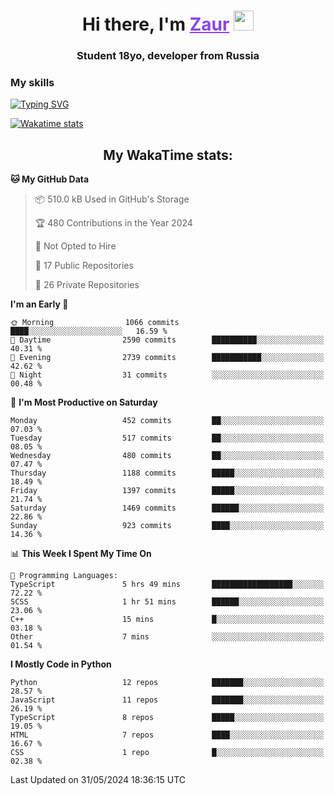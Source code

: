 <h1 align="center">
    Hi there, I'm 
    <a href="https://t.me/skyguy" target="_blank" style="color: #8C43EA">Zaur</a>
    <img src="https://github.com/blackcater/blackcater/raw/main/images/Hi.gif" height="32">
</h1>

<h3 align="center">
    Student 18yo, developer from Russia
</h3>  

### **My skills**
[![Typing SVG](https://readme-typing-svg.herokuapp.com?font=Oxanium&duration=3000&pause=1500&color=8C43EA&height=30&lines=Python:+FastAPI,+Flask,+Aiogram,+Telethon;SQL:+PostgreSQL,+SQLite;JavaScript/TypeScript:+React.js;HTML+(PUG),+CSS+(SCSS))](https://git.io/typing-svg)

[![Wakatime stats](https://github-readme-stats.vercel.app/api/wakatime?username=skyguy&hide_title=true&show_icons=true&title_color=8C43EA&icon_color=BE57EA&bg_color=30,191919,341b56&text_color=B1B1B1&border_radius=10&hide_border=true)](https://github.com/anuraghazra/github-readme-stats)


<h2 align="center"> My WakaTime stats: </h2>

<!--START_SECTION:waka-->
**🐱 My GitHub Data** 

> 📦 510.0 kB Used in GitHub's Storage 
 > 
> 🏆 480 Contributions in the Year 2024
 > 
> 🚫 Not Opted to Hire
 > 
> 📜 17 Public Repositories 
 > 
> 🔑 26 Private Repositories 
 > 
**I'm an Early 🐤** 

```text
🌞 Morning                1066 commits        ████░░░░░░░░░░░░░░░░░░░░░   16.59 % 
🌆 Daytime                2590 commits        ██████████░░░░░░░░░░░░░░░   40.31 % 
🌃 Evening                2739 commits        ███████████░░░░░░░░░░░░░░   42.62 % 
🌙 Night                  31 commits          ░░░░░░░░░░░░░░░░░░░░░░░░░   00.48 % 
```
📅 **I'm Most Productive on Saturday** 

```text
Monday                   452 commits         ██░░░░░░░░░░░░░░░░░░░░░░░   07.03 % 
Tuesday                  517 commits         ██░░░░░░░░░░░░░░░░░░░░░░░   08.05 % 
Wednesday                480 commits         ██░░░░░░░░░░░░░░░░░░░░░░░   07.47 % 
Thursday                 1188 commits        █████░░░░░░░░░░░░░░░░░░░░   18.49 % 
Friday                   1397 commits        █████░░░░░░░░░░░░░░░░░░░░   21.74 % 
Saturday                 1469 commits        ██████░░░░░░░░░░░░░░░░░░░   22.86 % 
Sunday                   923 commits         ████░░░░░░░░░░░░░░░░░░░░░   14.36 % 
```


📊 **This Week I Spent My Time On** 

```text
💬 Programming Languages: 
TypeScript               5 hrs 49 mins       ██████████████████░░░░░░░   72.22 % 
SCSS                     1 hr 51 mins        ██████░░░░░░░░░░░░░░░░░░░   23.06 % 
C++                      15 mins             █░░░░░░░░░░░░░░░░░░░░░░░░   03.18 % 
Other                    7 mins              ░░░░░░░░░░░░░░░░░░░░░░░░░   01.54 % 
```

**I Mostly Code in Python** 

```text
Python                   12 repos            ███████░░░░░░░░░░░░░░░░░░   28.57 % 
JavaScript               11 repos            ███████░░░░░░░░░░░░░░░░░░   26.19 % 
TypeScript               8 repos             █████░░░░░░░░░░░░░░░░░░░░   19.05 % 
HTML                     7 repos             ████░░░░░░░░░░░░░░░░░░░░░   16.67 % 
CSS                      1 repo              █░░░░░░░░░░░░░░░░░░░░░░░░   02.38 % 
```




 Last Updated on 31/05/2024 18:36:15 UTC
<!--END_SECTION:waka-->

